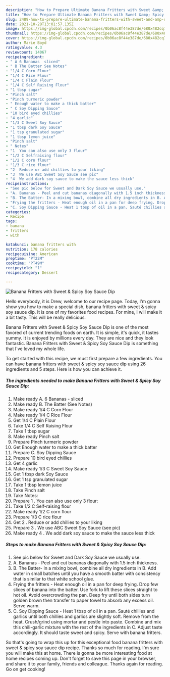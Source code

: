 ```yaml
---
description: "How to Prepare Ultimate Banana Fritters with Sweet &amp; Spicy Soy Sauce Dip"
title: "How to Prepare Ultimate Banana Fritters with Sweet &amp; Spicy Soy Sauce Dip"
slug: 2489-how-to-prepare-ultimate-banana-fritters-with-sweet-and-amp-spicy-soy-sauce-dip
date: 2021-10-28T13:01:57.135Z
image: https://img-global.cpcdn.com/recipes/0b06ac8f44e387de/680x482cq70/banana-fritters-with-sweet-spicy-soy-sauce-dip-recipe-main-photo.jpg
thumbnail: https://img-global.cpcdn.com/recipes/0b06ac8f44e387de/680x482cq70/banana-fritters-with-sweet-spicy-soy-sauce-dip-recipe-main-photo.jpg
cover: https://img-global.cpcdn.com/recipes/0b06ac8f44e387de/680x482cq70/banana-fritters-with-sweet-spicy-soy-sauce-dip-recipe-main-photo.jpg
author: Marie Boyd
ratingvalue: 4.3
reviewcount: 14067
recipeingredient:
- " A 6 Bananas  sliced"
- " B The Batter See Notes"
- "1/4 C Corn Flour"
- "1/4 C Rice Flour"
- "1/4 C Plain Flour"
- "1/4 C Self Raising Flour"
- "1 tbsp sugar"
- "Pinch salt"
- "Pinch turmeric powder"
- " Enough water to make a thick batter"
- " C Soy Dipping Sauce"
- "10 bird eyed chillies"
- "4 garlic"
- "1/3 C Sweet Soy Sauce"
- "1 tbsp dark Soy Sauce"
- "1 tsp granulated sugar"
- "1 tbsp lemon juice"
- "Pinch salt"
- " Notes"
- "1  You can also use only 3 flour"
- "1/2 C Selfraising flour"
- "1/2 C corn flour"
- "1/3 C rice flour"
- "2  Reduce or add chillies to your liking"
- "3  We use ABC Sweet Soy Sauce see pic"
- "4  We add dark soy sauce to make the sauce less thick"
recipeinstructions:
- "See pic below for Sweet and Dark Soy Sauce we usually use."
- "A. Bananas - Peel and cut bananas diagonally with 1.5 inch thickness."
- "B. The Batter- In a mixing bowl, combine all dry ingredients in B. Add water in small batches until you have a smooth batter with consistency that is similar to that white school glue."
- "Frying the fritters - Heat enough oil in a pan for deep frying. Drop few slices of banana into the batter. Use fork to lift these slices straight to hot oil. Avoid overcrowding the pan. Deep fry until both sides turn golden brown then transfer to paper towel to absorb any excess oil. Serve warm."
- "C. Soy Dipping Sauce - Heat 1 tbsp of oil in a pan. Sauté chillies and garlics until both chillies and garlics are slightly soft. Remove from the heat. Crush/grind using mortar and pestle into paste. Combine and mix this chili-garlic mixture with the rest of the ingredients in C. Adjust taste accordingly. It should taste sweet and spicy. Serve with banana fritters."
categories:
- Recipe
tags:
- banana
- fritters
- with

katakunci: banana fritters with 
nutrition: 178 calories
recipecuisine: American
preptime: "PT22M"
cooktime: "PT49M"
recipeyield: "1"
recipecategory: Dessert

---
```



![Banana Fritters with Sweet & Spicy Soy Sauce Dip](https://img-global.cpcdn.com/recipes/0b06ac8f44e387de/680x482cq70/banana-fritters-with-sweet-spicy-soy-sauce-dip-recipe-main-photo.jpg)

Hello everybody, it is Drew, welcome to our recipe page. Today, I'm gonna show you how to make a special dish, banana fritters with sweet & spicy soy sauce dip. It is one of my favorites food recipes. For mine, I will make it a bit tasty. This will be really delicious.



Banana Fritters with Sweet & Spicy Soy Sauce Dip is one of the most favored of current trending foods on earth. It is simple, it's quick, it tastes yummy. It is enjoyed by millions every day. They are nice and they look fantastic. Banana Fritters with Sweet & Spicy Soy Sauce Dip is something that I've loved my whole life.


To get started with this recipe, we must first prepare a few ingredients. You can have banana fritters with sweet & spicy soy sauce dip using 26 ingredients and 5 steps. Here is how you can achieve it.

<!--inarticleads1-->

##### The ingredients needed to make Banana Fritters with Sweet & Spicy Soy Sauce Dip:

1. Make ready  A. 6 Bananas - sliced
1. Make ready  B. The Batter (See Notes)
1. Make ready 1/4 C Corn Flour
1. Make ready 1/4 C Rice Flour
1. Get 1/4 C Plain Flour
1. Take 1/4 C Self Raising Flour
1. Take 1 tbsp sugar
1. Make ready Pinch salt
1. Prepare Pinch turmeric powder
1. Get  Enough water to make a thick batter
1. Prepare  C. Soy Dipping Sauce
1. Prepare 10 bird eyed chillies
1. Get 4 garlic
1. Make ready 1/3 C Sweet Soy Sauce
1. Get 1 tbsp dark Soy Sauce
1. Get 1 tsp granulated sugar
1. Take 1 tbsp lemon juice
1. Take Pinch salt
1. Take  Notes:
1. Prepare 1 . You can also use only 3 flour:
1. Take 1/2 C Self-raising flour
1. Make ready 1/2 C corn flour
1. Prepare 1/3 C rice flour
1. Get 2 . Reduce or add chillies to your liking
1. Prepare 3 . We use ABC Sweet Soy Sauce (see pic)
1. Make ready 4 . We add dark soy sauce to make the sauce less thick




<!--inarticleads2-->

##### Steps to make Banana Fritters with Sweet & Spicy Soy Sauce Dip:

1. See pic below for Sweet and Dark Soy Sauce we usually use.
1. A. Bananas - Peel and cut bananas diagonally with 1.5 inch thickness.
1. B. The Batter- In a mixing bowl, combine all dry ingredients in B. Add water in small batches until you have a smooth batter with consistency that is similar to that white school glue.
1. Frying the fritters - Heat enough oil in a pan for deep frying. Drop few slices of banana into the batter. Use fork to lift these slices straight to hot oil. Avoid overcrowding the pan. Deep fry until both sides turn golden brown then transfer to paper towel to absorb any excess oil. Serve warm.
1. C. Soy Dipping Sauce - Heat 1 tbsp of oil in a pan. Sauté chillies and garlics until both chillies and garlics are slightly soft. Remove from the heat. Crush/grind using mortar and pestle into paste. Combine and mix this chili-garlic mixture with the rest of the ingredients in C. Adjust taste accordingly. It should taste sweet and spicy. Serve with banana fritters.




So that's going to wrap this up for this exceptional food banana fritters with sweet & spicy soy sauce dip recipe. Thanks so much for reading. I'm sure you will make this at home. There is gonna be more interesting food at home recipes coming up. Don't forget to save this page in your browser, and share it to your family, friends and colleague. Thanks again for reading. Go on get cooking!
